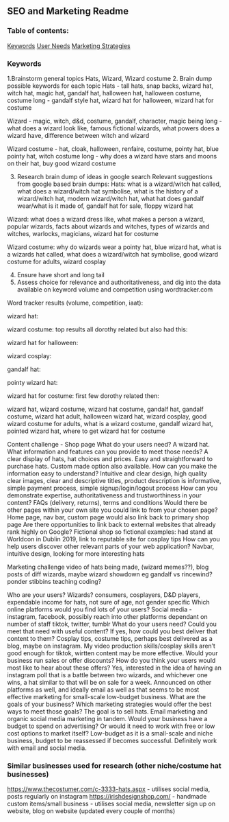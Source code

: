 ## SEO and Marketing Readme

### Table of contents:

[Keywords](#keywords) 
[User Needs](#user-needs)
[Marketing Strategies](#marketing-strategies)

### Keywords
1.Brainstorm general topics
Hats, Wizard, Wizard costume
2. Brain dump possible keywords for each topic
Hats - tall hats, snap backs, wizard hat, witch hat, magic hat, gandalf hat, halloween hat, halloween costume, costume
long - gandalf style hat, wizard hat for halloween, wizard hat for costume

Wizard - magic, witch, d&d, costume, gandalf, character, magic being
long - what does a wizard look like, famous fictional wizards, what powers does a wizard have, difference between witch and wizard

Wizard costume - hat, cloak, halloween, renfaire, costume, pointy hat, blue pointy hat, witch costume
long - why does a wizard have stars and moons on their hat, buy good wizard costume

3. Research brain dump of ideas in google search
Relevant suggestions from google based brain dumps:
Hats:
what is a wizard/witch hat called, what does a wizard/witch hat symbolise, what is the history of a wizard/witch hat, modern wizard/witch hat, what hat does gandalf wear/what is it made of, gandalf hat for sale, floppy wizard hat

Wizard:
what does a wizard dress like, what makes a person a wizard, popular wizards, facts about wizards and witches, types of wizards and witches, warlocks, magicians, wizard hat for costume

Wizard costume:
why do wizards wear a pointy hat, blue wizard hat, what is a wizards hat called, what does a wizard/witch hat symbolise, good wizard costume for adults, wizard cosplay

4. Ensure have short and long tail
5. Assess choice for relevance and authoritativeness, and dig into the data available on keyword volume and competition using wordtracker.com

Word tracker results (volume, competition, iaat):

wizard hat:


wizard costume:
top results all dorothy related but also had this:


wizard hat for halloween:


wizard cosplay:


gandalf hat:


pointy wizard hat:


wizard hat for costume:
first few dorothy related then:


wizard hat, wizard costume, wizard hat costume, gandalf hat, gandalf costume, wizard hat adult, halloween wizard hat, wizard cosplay, good wizard costume for adults, what is a wizard costume, gandalf wizard hat, pointed wizard hat, where to get wizard hat for costume

Content challenge - Shop page
What do your users need?
A wizard hat.
What information and features can you provide to meet those needs?
A clear display of hats, hat choices and prices. Easy and straightforward to purchase hats. Custom made option also available.
How can you make the information easy to understand?
Intuitive and clear design, high quality clear images, clear and descriptive titles, product description is informative, simple payment process, simple signup/login/logout process
How can you demonstrate expertise, authoritativeness and trustworthiness in your content?
FAQs (delivery, returns), terms and conditions
Would there be other pages within your own site you could link to from your chosen page?
Home page, nav bar, custom page would also link back to primary shop page
Are there opportunities to link back to external websites that already rank highly on Google?
Fictional shop so fictional examples: had stand at Worldcon in Dublin 2019, link to reputable site for cosplay tips
How can you help users discover other relevant parts of your web application?
Navbar, intuitive design, looking for more interesting hats

Marketing challenge
video of hats being made, (wizard memes??), blog posts of diff wizards, maybe wizard showdown eg gandalf vs rincewind? ponder stibbins teaching coding?

Who are your users?
Wizards? consumers, cosplayers, D&D players, expendable income for hats, not sure of age, not gender specific
Which online platforms would you find lots of your users?
Social media - instagram, facebook, possibly reach into other platforms dependant on number of staff tiktok, twitter, tumblr
What do your users need? Could you meet that need with useful content? If yes, how could you best deliver that content to them?
Cosplay tips, costume tips, perhaps best delivered as a blog, maybe on instagram. My video production skills/cosplay skills aren’t good enough for tiktok, wirtten content may be more effective.
Would your business run sales or offer discounts? How do you think your users would most like to hear about these offers?
Yes, interested in the idea of having an instagram poll that is a battle between two wizards, and whichever one wins, a hat similar to that will be on sale for a week. Announced on other platforms as well, and ideally email as well as that seems to be most effective marketing for small-scale low-budget business. 
What are the goals of your business? Which marketing strategies would offer the best ways to meet those goals?
The goal is to sell hats. Email marketing and organic social media marketing in tandem.
Would your business have a budget to spend on advertising? Or would it need to work with free or low cost options to market itself?
Low-budget as it is a small-scale and niche business, budget to be reassessed if becomes successful. Definitely work with email and social media.

### Similar businesses used for research (other niche/costume hat businesses)
https://www.thecostumer.com/c-3333-hats.aspx - utilises social media, posts regularly on instagram
https://irishdesignshop.com/ - handmade custom items/small business - utilises social media, newsletter sign up on website, blog on website (updated every couple of months)
